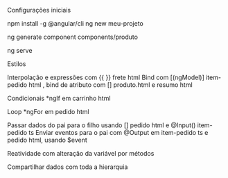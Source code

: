 Configurações iniciais

npm install -g @angular/cli
ng new meu-projeto


ng generate component components/produto

ng serve

Estilos

Interpolação e expressões com {{ }} frete html
Bind com [(ngModel)] item-pedido html , bind de atributo com [] produto.html e resumo html

Condicionais *ngIf em carrinho html

Loop *ngFor em pedido html

Passar dados do pai para o filho usando [] pedido html e @Input() item-pedido ts
Enviar eventos para o pai com @Output em item-pedido ts e pedido html, usando $event

Reatividade com alteração da variável por métodos

Compartilhar dados com toda a hierarquia
